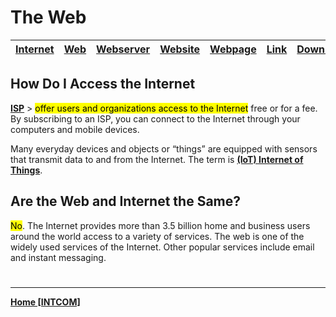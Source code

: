 # The Web

| **[Internet](Internet)** | **[Web](WEB.md)** | **[Webserver](WEBSERVER.md)** | **[Website](WEBSITE.md)** | [**Webpage**](WEBPAGE.md) | **[Link](LINK.md)** | **[Downloading](downloading.md)** |
| ----------------- | ------------------------- | ------------------------- | ----------------------------- | ------------------- | --------------------------------- | ------------------------ |

## How Do I Access the Internet
[**ISP**](ISP.md) > <mark class="hltr-blue">offer users and organizations access to the Internet</mark> free or for a fee. By subscribing to an ISP, you can connect to the Internet through your computers and mobile devices.

Many everyday devices and objects or “things” are equipped with sensors that transmit data to and from the Internet. The term is **[(IoT) Internet of Things](IOT.md)**.

## Are the Web and Internet the Same?
<mark class="hltr-red">No</mark>. The Internet provides more than 3.5 billion home and business users around the world access to a variety of services. The web is one of the widely used services of the Internet. Other popular services include email and instant messaging.
<br>

#
---
**[Home [INTCOM]](INTCOM11.md)**